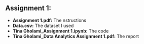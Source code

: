 ## Assignment 1:

<ul>
  <li><strong>Assignment 1.pdf:</strong> The nstructions</li>
  <li><strong>Data.csv:</strong> The dataset I used</li>
  <li><strong>Tina Gholami_Assignment 1.ipynb:</strong> The code</li>
  <li><strong>Tina Gholami_Data Analytics Assignment 1.pdf:</strong> The report</li>
</ul>  
